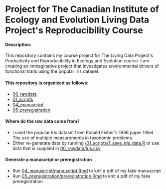 # Project for The Canadian Institute of Ecology and Evolution Living Data Project's Reproducibility Course

#### Description: 
This repository contains my course project for The Living Data Project's Productivity and Reproducibility in Ecology and Evolution course. I am creating an immaginative project that investigates environmental drivers of functional traits using the popular Iris dataset.

#### This repository is organized as follows:
- [00_rawdata](./00_rawdata)
- [01_scripts](./01_scripts)
- [04_manuscript](./04_manuscript)
- [05_preregistration](./05_preregistration)

#### Where do the raw data come from?
- I used the popular Iris dataset from Ronald Fisher's 1936 paper titled The use of multiple measurements in taxonomic problems.
- Either re-generate data by running [/01_scripts/1_save_iris_data.R](./01_scripts/1_save_iris_data.R) or use data that is supplied in [00_rawdata/iris.csv](./00_rawdata/iris.csv)

#### Generate a manuscript or preregistration
- Run [04_manuscript/manuscript.Rmd](./04_manuscript/manuscript.Rmd) to knit a pdf of my fake manuscript
- Run [05_preregistration/preregistration.Rmd](./05_preregistration/preregistration.Rmd) to knit a pdf of my fake preregistration


